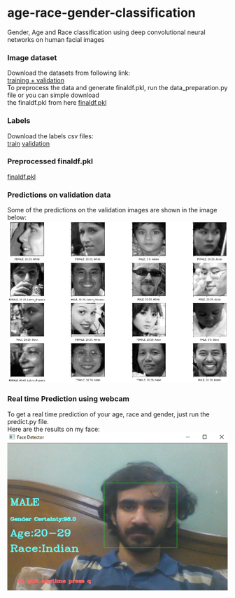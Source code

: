 # age-race-gender-classification
Gender, Age and Race classification using deep convolutional neural networks on human facial images

### Image dataset
Download the datasets from following link: <br>
[training + validation](https://drive.google.com/file/d/1Z1RqRo0_JiavaZw2yzZG6WETdZQ8qX86/view) <br>
To preprocess the data and generate finaldf.pkl, run the data_preparation.py file or you can simple download <br>
the finaldf.pkl from here [finaldf.pkl](https://drive.google.com/file/d/1kKAdiioxzuujIN6iEmO1hSdR-Vgimddp/view) <br>

### Labels
Download the labels csv files: <br>
[train](https://drive.google.com/file/d/1i1L3Yqwaio7YSOCj7ftgk8ZZchPG7dmH/view)
[validation](https://drive.google.com/file/d/1wOdja-ezstMEp81tX1a-EYkFebev4h7D/view)<br>
### Preprocessed finaldf.pkl
[finaldf.pkl](https://drive.google.com/file/d/1kKAdiioxzuujIN6iEmO1hSdR-Vgimddp/view) <br>
### Predictions on validation data
Some of the predictions on the validation images are shown in the image below:
![predictions](images-for-read-me/predictions.png)<br>
### Real time Prediction using webcam
To get a real time prediction of your age, race and gender, just run the predict.py file. <br>
Here are the results on my face:<br>
![realtime](images-for-read-me/real-time.png)
